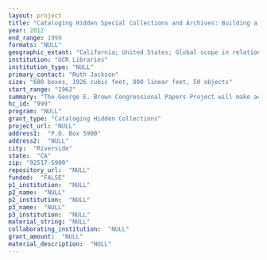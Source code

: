 ```yaml
--- 
layout: project 
title: "Cataloging Hidden Special Collections and Archives: Building a National Science Platform for Human Rights - The Legacy of Congressman George E. Brown"
year: 2012
end_range: 1999
formats: "NULL"
geographic_extant: "California; United States; Global scope in relation to the U.S. science and technology agenda, civil rights, and the Vietnam War"
institution: "UCR Libraries"
institution_type: "NULL"
primary_contact: "Ruth Jackson"
size: "600 boxes, 1926 cubic feet, 800 linear feet, 50 objects"
start_range: "1962"
summary: "The George E. Brown Congressional Papers Project will make accessible to a wide range of researchers and scholars one of the most important collections of congressional papers that document the history of the environmental movement in the United States, the founding of the Environmental Protection Agency, and the establishment of the national science, technology and civil rights agendas for the 20th century. Serving as a member and Chair of the powerful House Committee on Science, Space and Technology during his congressional tenure (1962-1971 and 1973-1999), George E. Brown influenced the path of Congress and four presidents (Kennedy, Johnson, Nixon, and Clinton) on matters impacting the protection of the environment, science and technology, space exploration, civil rights, and the Vietnam War. His papers document the history of congressional interactions with the presidential office and federal agencies during four critical periods of 20th century American history: the founding of the EPA, the expansion of NASA, the passage of the Civil Rights Act of 1964, and the ending of the Vietnam War. This proposed project will make this historic and unique collection widely known and enable us to contribute to the research base of one of the most important eras in American political history."
hc_id: "999"
program: "NULL"
grant_type: "Cataloging Hidden Collections"
project_url: "NULL"
address1:  "P.O. Box 5900"
address2:  "NULL"
city:  "Riverside"
state:  "CA"
zip: "92517-5900"
repository_url:  "NULL"
funded:  "FALSE"
p1_institution:  "NULL"
p2_name:  "NULL"
p2_institution:  "NULL"
p3_name:  "NULL"
p3_institution:  "NULL"
material_string: "NULL"
collaborating_institution:  "NULL"
grant_amount:  "NULL"
material_description:  "NULL"
---
```

